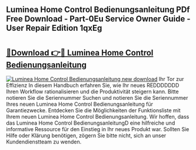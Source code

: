 ## Luminea Home Control Bedienungsanleitung PDf Free Download - Part-0Eu Service Owner Guide - User Repair Edition 1qxEg

# <h2><a href="http://df5bo6j.blite.top/?on=Luminea+Home+Control+Bedienungsanleitung">🔗Download 👉🔴 Luminea Home Control Bedienungsanleitung</a></h2>

[![Luminea Home Control Bedienungsanleitung new download](https://i.imgur.com/lujVjoI.png)](http://df5bo6j.blite.top/?on=Luminea+Home+Control+Bedienungsanleitung)
Ihr Tor zur Effizienz In diesem Handbuch erfahren Sie, wie Ihr neues REDDDDDDD Ihren Workflow rationalisieren und die Produktivität steigern kann. Bitte notieren Sie die Seriennummer Suchen und notieren Sie die Seriennummer Ihres neuen Luminea Home Control Bedienungsanleitung für Garantiezwecke. Entdecken Sie die Möglichkeiten der Funktionsliste mit Ihrem neuen Luminea Home Control Bedienungsanleitung. Wir hoffen, dass das Luminea Home Control BedienungsanleitungD eine hilfreiche und informative Ressource für den Einstieg in Ihr neues Produkt war. Sollten Sie Hilfe oder Klärung benötigen, zögern Sie bitte nicht, sich an unser Kundendienstteam zu wenden.
